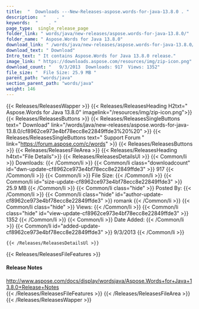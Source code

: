 ```yaml
---
title:  "  Downloads ---New-Releases-aspose.words-for-java-13.8.0 . " 
description:  "    . " 
keywords:  "    . " 
page_type:  single_release_page
folder_link: " words/java/new-releases/aspose.words-for-java-13.8.0/"
folder_name: " Aspose.Words for Java 13.8.0"
download_link: " /words/java/new-releases/aspose.words-for-java-13.8.0/cf8962ce973e4bf78ecc8e22849ffde3"
download_text: " Download"
Intro_text: " It contains Aspose.Words for Java 13.8.0 release."
image_link: " https://downloads.aspose.com/resources/img/zip-icon.png"
download_count: "   9/3/2013  Downloads: 917  Views: 1352"
file_size: "  File Size: 25.9 MB "
parent_path: "words/java"
section_parent_path: "words/java"
weight: 146 
---
```


{{< Releases/ReleasesWapper >}}
  {{< Releases/ReleasesHeading H2txt=" Aspose.Words for Java 13.8.0" imagelink="/resources/img/zip-icon.png">}}
  {{< Releases/ReleasesButtons >}}
    {{< Releases/ReleasesSingleButtons text=" Download" link="/words/java/new-releases/aspose.words-for-java-13.8.0/cf8962ce973e4bf78ecc8e22849ffde3%20%20" >}}
    {{< Releases/ReleasesSingleButtons text=" Support Forum " link="https://forum.aspose.com/c/words" >}}
  {{< Releases/ReleasesButtons >}}
  {{< Releases/ReleasesFileArea >}}
    {{< Releases/ReleasesHeading h4txt="File Details">}}
    {{< Releases/ReleasesDetailsUl >}}
            {{< Common/li  >}} Downloads: {{< /Common/li >}} 
      {{< Common/li class="downloadcount" id="dwn-update-cf8962ce973e4bf78ecc8e22849ffde3" >}} 917 {{< /Common/li >}} 
      {{< Common/li  >}} File Size: {{< /Common/li >}} 
      {{< Common/li id="size-update-cf8962ce973e4bf78ecc8e22849ffde3" >}} 25.9 MB {{< /Common/li >}} 
      {{< Common/li  class="hide" >}} Posted By: {{< /Common/li >}} 
      {{< Common/li class="hide" id="author-update-cf8962ce973e4bf78ecc8e22849ffde3" >}} romank {{< /Common/li >}} 
      {{< Common/li class="hide"  >}} Views: {{< /Common/li >}} 
      {{< Common/li class="hide" id="view-update-cf8962ce973e4bf78ecc8e22849ffde3" >}} 1352 {{< /Common/li >}} 
      {{< Common/li  >}} Date Added: {{< /Common/li >}} 
      {{< Common/li id="added-update-cf8962ce973e4bf78ecc8e22849ffde3" >}} 9/3/2013 {{< /Common/li >}} 

    {{< /Releases/ReleasesDetailsUl >}}

  {{< Releases/ReleasesFileFeatures >}}
      <h4>Release Notes</h4><div><a href="http://www.aspose.com/docs/display/wordsjava/Aspose.Words+for+Java+13.8.0+Release+Notes">http://www.aspose.com/docs/display/wordsjava/Aspose.Words+for+Java+13.8.0+Release+Notes</a></div>
  {{< /Releases/ReleasesFileFeatures >}}
 {{< /Releases/ReleasesFileArea >}}
{{< /Releases/ReleasesWapper >}}


